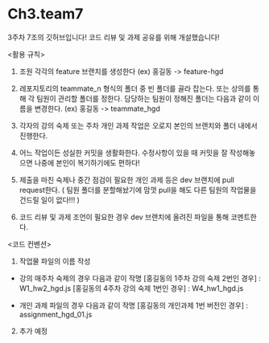 # Ch3.team7
3주차 7조의 깃허브입니다!
코드 리뷰 및 과제 공유를 위해 개설했습니다!

<활용 규칙>
1. 조원 각각의 feature 브랜치를 생성한다
  (ex) 홍길동 -> feature-hgd

2. 레포지토리의 teammate_n 형식의 폴더 중 빈 폴더를 골라 잡는다.
   또는 상의를 통해 각 팀원이 관리할 폴더를 정한다.
   담당하는 팀원이 정해진 폴더는 다음과 같이 이름을 변경한다.
   (ex) 홍길동 -> teammate_hgd

3. 각자의 강의 숙제 또는 주차 개인 과제 작업은 
   오로지 본인의 브랜치와 폴더 내에서 진행한다.

4. 어느 작업이든 성실한 커밋을 생활화한다.
   수정사항이 있을 때 커밋을 잘 작성해놓으면 
   나중에 본인이 복기하기에도 편하다!

5. 제출을 마친 숙제나 중간 점검이 필요한 개인 과제 등은
   dev 브랜치에 pull request한다.
   ( 팀원 폴더를 분할해놨기에 맘껏 pull을 해도 
   다른 팀원의 작업물을 건드릴 일이 없다!!! )

6. 코드 리뷰 및 과제 조언이 필요한 경우 dev 브랜치에 올려진
   파일을 통해 코멘트한다.


<코드 컨벤션>
1. 작업물 파일의 이름 작성
 - 강의 매주차 숙제의 경우 다음과 같이 작명
   [홍길동의 1주차 강의 숙제 2번인 경우] : W1_hw2_hgd.js
   [홍길동의 4주차 강의 숙제 1번인 경우] : W4_hw1_hgd.js

 - 개인 과제 파일의 경우 다음과 같이 작명
   [홍길동의 개인과제 1번 버전인 경우] : assignment_hgd_01.js

2. 추가 예정